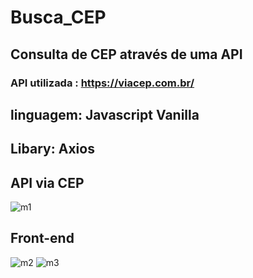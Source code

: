 # Busca_CEP 

## Consulta de CEP através de uma API

### API utilizada : https://viacep.com.br/
## linguagem: Javascript Vanilla
## Libary: Axios

## API via CEP
![m1](https://github.com/danrleyney2210/Busca_CEP/tree/main/image/img3.jpg)
## Front-end
![m2](https://github.com/danrleyney2210/Busca_CEP/tree/main/image/img1.jpg)
![m3](https://github.com/danrleyney2210/Busca_CEP/tree/main/image/img2.jpg)

